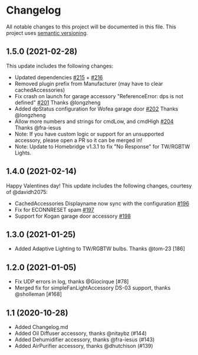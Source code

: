 # Changelog

All notable changes to this project will be documented in this file. This project uses [semantic versioning](https://semver.org/).

## 1.5.0 (2021-02-28)
This update includes the following changes:

* Updated dependencies [#215](https://github.com/iRayanKhan/homebridge-tuya/pull/215) + [#216](https://github.com/iRayanKhan/homebridge-tuya/pull/216)
* Removed plugin prefix from Manufacturer (may have to clear cachedAccessories)
* Fix crash on launch for garage accessory "ReferenceError: dps is not defined" [#201](https://github.com/iRayanKhan/homebridge-tuya/pull/201) Thanks @longzheng
* Added dpStatus configuration for Wofea garage door [#202](https://github.com/iRayanKhan/homebridge-tuya/pull/202) Thanks @longzheng
* Allow more numbers and strings for cmdLow, and cmdHigh [#204](https://github.com/iRayanKhan/homebridge-tuya/pull/204) Thanks @fra-iesus
* Note: If you have custom logic or support for an unsupported accessory, please open a PR so it can be merged in!
* Note: Update to Homebridge v1.3.1 to fix "No Response" for TW/RGBTW Lights. 

## 1.4.0 (2021-02-14)
Happy Valentines day!
This update includes the following changes, courtesy of @davidh2075:

* CachedAccessories Displayname now sync with the configuration [#196](https://github.com/iRayanKhan/homebridge-tuya/pull/196)
* Fix for ECONNRESET spam [#197](https://github.com/iRayanKhan/homebridge-tuya/pull/197)
* Support for Kogan garage door accessory [#198](https://github.com/iRayanKhan/homebridge-tuya/pull/198)


## 1.3.0 (2021-01-25)
* Added Adaptive Lighting to TW/RGBTW bulbs. Thanks @tom-23 [186]


## 1.2.0 (2021-01-05)
* Fix UDP errors in log, thanks @Giocirque [#78]
* Merged fix for simpleFanLightAccessory DS-03 support, thanks @sholleman [#168]


## 1.1 (2020-10-28)
* Added Changelog.md
* Added Oil Diffuser accessory, thanks @nitaybz    (#144) 
* Added Dehumidifier accessory, thanks @fra-iesus  (#143)
* Added AirPurifier  accessory, thanks @dhutchison (#139)

